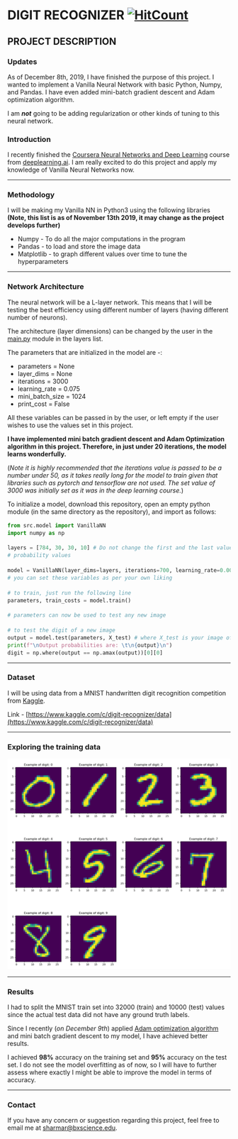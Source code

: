 # DIGIT RECOGNIZER [![HitCount](http://hits.dwyl.io/ramanshsharma2806/Digit-Recognizer.svg)](http://hits.dwyl.io/ramanshsharma2806/Digit-Recognizer)


## PROJECT DESCRIPTION

### Updates

As of December 8th, 2019, I have finished the purpose of this project. I wanted to implement a Vanilla Neural Network with basic Python, Numpy, and Pandas. I have even added mini-batch gradient descent and Adam optimization algorithm.

I am __*not*__ going to be adding regularization or other kinds of tuning to this neural network.

### Introduction


I recently finished the [Coursera Neural Networks and Deep Learning][1] course from [deeplearning.ai][2]. I am really excited to do this project and apply my knowledge of Vanilla Neural Networks now.

-------

### Methodology


I will be making my Vanilla NN in Python3 using the following libraries      **__(Note, this list is as of November 13th 2019, it may change as the project develops further)__**

* Numpy - To do all the major computations in the program
* Pandas - to load and store the image data
* Matplotlib - to graph different values over time to tune the hyperparameters


-------

### Network Architecture

The neural network will be a L-layer network. This means that I will be testing the best efficiency using different number of layers (having different number of neurons).

The architecture (layer dimensions) can be changed by the user in the [main.py](../master/src/main.py) module in the layers list.

The parameters that are initialized in the model are -:

- parameters = None 
- layer_dims = None 
- iterations = 3000
- learning_rate = 0.075
- mini_batch_size = 1024
- print_cost = False

All these variables can be passed in by the user, or left empty if the user wishes to use the values set in this project.

**I have implemented mini batch gradient descent and Adam Optimization algorithm in this project. Therefore, in just under 20 iterations, the model learns wonderfully.**

(*Note it is highly recommended that the iterations value is passed to be a number under 50, as it takes really long for the model to train given that libraries such as pytorch and tensorflow are not used. The set value of 3000 was initially set as it was in the deep learning course.*)



To initialize a model, download this repository, open an empty python module (in the same directory as the repository), and import as follows:


```python
from src.model import VanillaNN
import numpy as np

layers = [784, 30, 30, 10] # Do not change the first and the last values. 784 is the length of each image's pixel features and the output layer has 10 
# probability values

model = VanillaNN(layer_dims=layers, iterations=700, learning_rate=0.0025, print_cost=True)
# you can set these variables as per your own liking

# to train, just run the following line
parameters, train_costs = model.train()

# parameters can now be used to test any new image

# to test the digit of a new image
output = model.test(parameters, X_test) # where X_test is your image of length 784 pixel values
print(f"\nOutput probabilities are: \t\n{output}\n")
digit = np.where(output == np.amax(output))[0][0]
```

-------

### Dataset

I will be using data from a MNIST handwritten digit recognition competition from [Kaggle][3].

Link - [https://www.kaggle.com/c/digit-recognizer/data](https://www.kaggle.com/c/digit-recognizer/data)

-------

### Exploring the training data

![Digits from 0-9](digits.png?raw=true "Digits from 0-9")

-------

### Results

I had to split the MNIST train set into 32000 (train) and 10000 (test) values since the actual test data did not have any ground truth labels.

Since I recently (*on December 9th*) applied [Adam optimization algorithm][4] and mini batch gradient descent to my model, I have achieved better results.

I achieved **98%** accuracy on the training set and **95%** accuracy on the test set. I do not see the model overfitting as of now, so I will have to further assess where exactly I might be able to improve the model in terms of accuracy.


-------

### Contact

If you have any concern or suggestion regarding this project, feel free to email me at [sharmar@bxscience.edu](sharmar@bxscience.edu).



[1]: https://www.coursera.org/learn/neural-networks-deep-learning/
[2]: https://www.coursera.org/specializations/deep-learning?
[3]: https://www.kaggle.com/
[4]: https://arxiv.org/pdf/1412.6980.pdf
